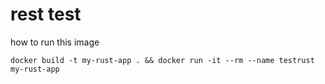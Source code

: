 # rest test

how to run this image

```shell
docker build -t my-rust-app . && docker run -it --rm --name testrust my-rust-app
```
